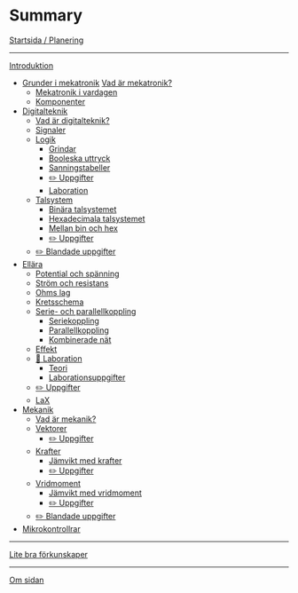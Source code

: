# Summary

[Startsida / Planering](index.md)

---

[Introduktion](introduktion/index.md)
- [Grunder i mekatronik](grunder-i-mekatronik/index.md) [Vad är mekatronik?](grunder-i-mekatronik/vad-ar-mekatronik/index.md)
  - [Mekatronik i vardagen](grunder-i-mekatronik/mekatronik-i-vardagen/index.md)
  - [Komponenter](grunder-i-mekatronik/komponenter/index.md)
- [Digitalteknik](digitalteknik/index.md)
  - [Vad är digitalteknik?](digitalteknik/vad-ar-digitalteknik/index.md)
  - [Signaler](digitalteknik/signaler/index.md)
  - [Logik](digitalteknik/logik/index.md)
    - [Grindar](digitalteknik/grindar/index.md)
    - [Booleska uttryck](digitalteknik/booleska-uttryck/index.md)
    - [Sanningstabeller](digitalteknik/sanningstabeller/index.md)
    - [✏️ Uppgifter](digitalteknik/logik/uppgifter/index.md)
    - [Laboration](digitalteknik/logik/laboration/index.md)
  - [Talsystem](digitalteknik/talsystem/index.md)
    - [Binära talsystemet](digitalteknik/talsystem/binara-talsystemet/index.md)
    - [Hexadecimala talsystemet](digitalteknik/talsystem/hexadecimala-talsystemet/index.md)
    - [Mellan bin och hex](digitalteknik/talsystem/mellan-bin-och-hex/index.md)
    - [✏️ Uppgifter](digitalteknik/talsystem/uppgifter/index.md)
  - [✏️ Blandade uppgifter](digitalteknik/uppgifter/index.md)
- [Ellära](ellara/index.md)
    - [Potential och spänning](ellara/potential-och-spanning/index.md)
    - [Ström och resistans](ellara/strom-och-resistans/index.md)
    - [Ohms lag](ellara/ohms-lag/index.md)
    - [Kretsschema](ellara/kretsschema/index.md)
    - [Serie- och parallellkoppling](ellara/serie-och-parallellkoppling/index.md)
      - [Seriekoppling](ellara/serie-och-parallellkoppling/seriekoppling/index.md)
      - [Parallellkoppling](ellara/serie-och-parallellkoppling/parallellkoppling/index.md)
      - [Kombinerade nät](ellara/serie-och-parallellkoppling/kombinerade-nat/index.md)
    - [Effekt](ellara/effekt/index.md)
    - [🥼 Laboration](ellara/laboration/index.md)
      - [Teori](ellara/laboration/teori/index.md)
      - [Laborationsuppgifter](ellara/laboration/laborationsuppgifter/index.md)
    - [✏️ Uppgifter](ellara/uppgifter/index.md)
    - [LaX](ellara/lax/index.md)
- [Mekanik](mekanik/index.md)
  - [Vad är mekanik?](mekanik/vad-ar-mekanik/index.md)
  - [Vektorer](mekanik/vektorer/index.md)
    - [✏️ Uppgifter](mekanik/vektorer/uppgifter/index.md)
  - [Krafter](mekanik/vad-ar-mekanik/index.md)
    - [Jämvikt med krafter]()
    - [✏️ Uppgifter](mekanik/krafter/uppgifter/index.md)
  - [Vridmoment]()
    - [Jämvikt med vridmoment]()
    - [✏️ Uppgifter]()
  - [✏️ Blandade uppgifter]()
- [Mikrokontrollrar]()

---

[Lite bra förkunskaper](forkunskaper.md)

---
[Om sidan](om-sidan/index.md)
